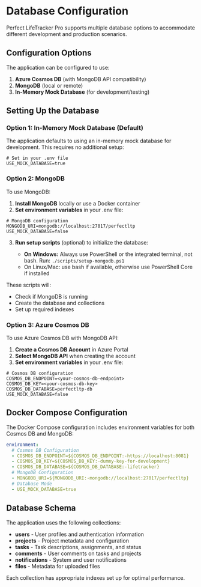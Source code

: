 # Database Configuration

Perfect LifeTracker Pro supports multiple database options to accommodate different development and production scenarios.

## Configuration Options

The application can be configured to use:

1. **Azure Cosmos DB** (with MongoDB API compatibility)
2. **MongoDB** (local or remote)
3. **In-Memory Mock Database** (for development/testing)

## Setting Up the Database

### Option 1: In-Memory Mock Database (Default)

The application defaults to using an in-memory mock database for development. This requires no additional setup:

```
# Set in your .env file
USE_MOCK_DATABASE=true
```

### Option 2: MongoDB

To use MongoDB:

1. **Install MongoDB** locally or use a Docker container
2. **Set environment variables** in your .env file:

```
# MongoDB configuration
MONGODB_URI=mongodb://localhost:27017/perfectltp
USE_MOCK_DATABASE=false
```

3. **Run setup scripts** (optional) to initialize the database:

   - **On Windows:** Always use PowerShell or the integrated terminal, not bash. Run: `./scripts/setup-mongodb.ps1`
   - On Linux/Mac: use bash if available, otherwise use PowerShell Core if installed

These scripts will:
- Check if MongoDB is running
- Create the database and collections
- Set up required indexes

### Option 3: Azure Cosmos DB

To use Azure Cosmos DB with MongoDB API:

1. **Create a Cosmos DB Account** in Azure Portal
2. **Select MongoDB API** when creating the account
3. **Set environment variables** in your .env file:

```
# Cosmos DB configuration
COSMOS_DB_ENDPOINT=<your-cosmos-db-endpoint>
COSMOS_DB_KEY=<your-cosmos-db-key>
COSMOS_DB_DATABASE=perfectltp-db
USE_MOCK_DATABASE=false
```

## Docker Compose Configuration

The Docker Compose configuration includes environment variables for both Cosmos DB and MongoDB:

```yaml
environment:
  # Cosmos DB Configuration
  - COSMOS_DB_ENDPOINT=${COSMOS_DB_ENDPOINT:-https://localhost:8081}
  - COSMOS_DB_KEY=${COSMOS_DB_KEY:-dummy-key-for-development}
  - COSMOS_DB_DATABASE=${COSMOS_DB_DATABASE:-lifetracker}
  # MongoDB Configuration
  - MONGODB_URI=${MONGODB_URI:-mongodb://localhost:27017/perfectltp}
  # Database Mode
  - USE_MOCK_DATABASE=true
```

## Database Schema

The application uses the following collections:

- **users** - User profiles and authentication information
- **projects** - Project metadata and configuration
- **tasks** - Task descriptions, assignments, and status
- **comments** - User comments on tasks and projects
- **notifications** - System and user notifications
- **files** - Metadata for uploaded files

Each collection has appropriate indexes set up for optimal performance. 